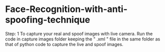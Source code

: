 # Face-Recognition-with-anti-spoofing-technique

Step: 1
To capture your real and spoof images with live camera. Run the code in capture images folder keeping the " .xml " file in the same folder as that of python code to capture the live and spoof images.
